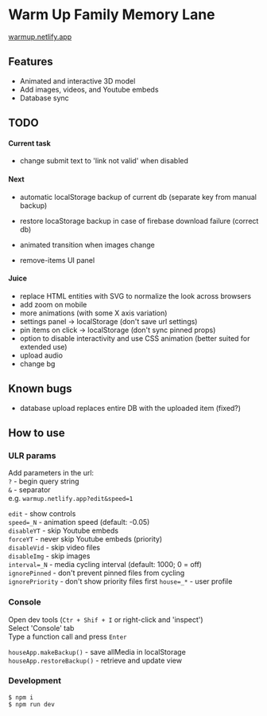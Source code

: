 # Warm Up Family Memory Lane

[warmup.netlify.app](https://warmup.netlify.app/)

## Features

- Animated and interactive 3D model
- Add images, videos, and Youtube embeds
- Database sync

## TODO

#### Current task

- change submit text to 'link not valid' when disabled

#### Next

- automatic localStorage backup of current db (separate key from manual backup)
- restore locaStorage backup in case of firebase download failure (correct db)

- animated transition when images change
- remove-items UI panel

#### Juice

- replace HTML entities with SVG to normalize the look across browsers
- add zoom on mobile
- more animations (with some X axis variation)
- settings panel -> localStorage (don't save url settings)
- pin items on click -> localStorage (don't sync pinned props)
- option to disable interactivity and use CSS animation (better suited for extended use)
- upload audio
- change bg

## Known bugs

- database upload replaces entire DB with the uploaded item (fixed?)

## How to use

### ULR params

Add parameters in the url:  
`?` - begin query string  
`&` - separator  
e.g. `warmup.netlify.app?edit&speed=1`

[//]: # "Remember double space at end each of line"

`edit` - show controls  
`speed=_N` - animation speed (default: -0.05)  
`disableYT` - skip Youtube embeds  
`forceYT` - never skip Youtube embeds (priority)  
`disableVid` - skip video files  
`disableImg` - skip images  
`interval=_N` - media cycling interval (default: 1000; 0 = off)  
`ignorePinned` - don't prevent pinned files from cycling  
`ignorePriority` - don't show priority files first
`house=_*` - user profile

### Console

Open dev tools (`Ctr + Shif + I` or right-click and 'inspect')  
Select 'Console' tab  
Type a function call and press `Enter`

`houseApp.makeBackup()` - save allMedia in localStorage  
`houseApp.restoreBackup()` - retrieve and update view

### Development

```
$ npm i
$ npm run dev
```
